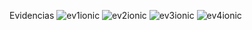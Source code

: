 Evidencias 
![ev1ionic](https://github.com/ManyRaam/ionicGallery/assets/109013433/cbe15d5b-ff5e-4df5-9f62-c699abb04b0e)
![ev2ionic](https://github.com/ManyRaam/ionicGallery/assets/109013433/8166d83e-4152-456e-9aef-127a9cf7958c)
![ev3ionic](https://github.com/ManyRaam/ionicGallery/assets/109013433/f97c11a1-dcd7-43f6-824f-b2c9bea812ad)
![ev4ionic](https://github.com/ManyRaam/ionicGallery/assets/109013433/2b2adc8b-afae-4ee6-b828-bc03d646b43f)
